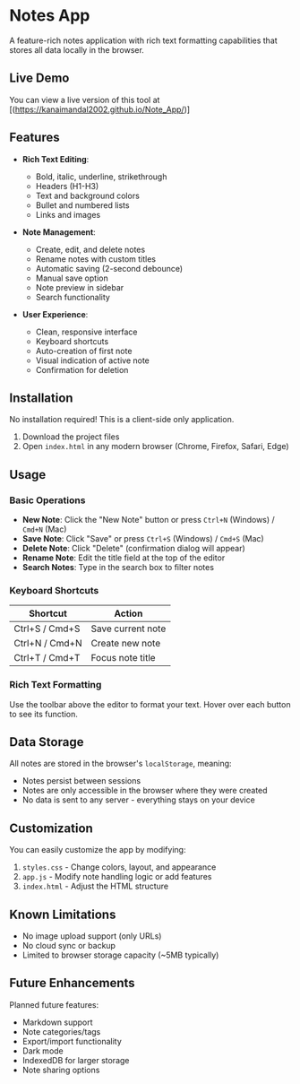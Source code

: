 # Notes App

A feature-rich notes application with rich text formatting capabilities that stores all data locally in the browser.

## Live Demo

You can view a live version of this tool at [(https://kanaimandal2002.github.io/Note_App/)]


## Features

- **Rich Text Editing**:
  - Bold, italic, underline, strikethrough
  - Headers (H1-H3)
  - Text and background colors
  - Bullet and numbered lists
  - Links and images

- **Note Management**:
  - Create, edit, and delete notes
  - Rename notes with custom titles
  - Automatic saving (2-second debounce)
  - Manual save option
  - Note preview in sidebar
  - Search functionality

- **User Experience**:
  - Clean, responsive interface
  - Keyboard shortcuts
  - Auto-creation of first note
  - Visual indication of active note
  - Confirmation for deletion

## Installation

No installation required! This is a client-side only application.

1. Download the project files
2. Open `index.html` in any modern browser (Chrome, Firefox, Safari, Edge)

## Usage

### Basic Operations

- **New Note**: Click the "New Note" button or press `Ctrl+N` (Windows) / `Cmd+N` (Mac)
- **Save Note**: Click "Save" or press `Ctrl+S` (Windows) / `Cmd+S` (Mac)
- **Delete Note**: Click "Delete" (confirmation dialog will appear)
- **Rename Note**: Edit the title field at the top of the editor
- **Search Notes**: Type in the search box to filter notes

### Keyboard Shortcuts

| Shortcut | Action |
|----------|--------|
| Ctrl+S / Cmd+S | Save current note |
| Ctrl+N / Cmd+N | Create new note |
| Ctrl+T / Cmd+T | Focus note title |

### Rich Text Formatting

Use the toolbar above the editor to format your text. Hover over each button to see its function.

## Data Storage

All notes are stored in the browser's `localStorage`, meaning:

- Notes persist between sessions
- Notes are only accessible in the browser where they were created
- No data is sent to any server - everything stays on your device

## Customization

You can easily customize the app by modifying:

1. `styles.css` - Change colors, layout, and appearance
2. `app.js` - Modify note handling logic or add features
3. `index.html` - Adjust the HTML structure

## Known Limitations

- No image upload support (only URLs)
- No cloud sync or backup
- Limited to browser storage capacity (~5MB typically)

## Future Enhancements

Planned future features:

- Markdown support
- Note categories/tags
- Export/import functionality
- Dark mode
- IndexedDB for larger storage
- Note sharing options
